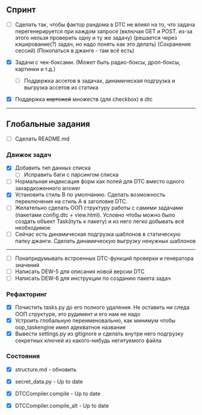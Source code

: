 ## Спринт

- [ ] Сделать так, чтобы фактор рандома в DTC не влиял на то, что задача перегенерируется при каждом запросе (включая GET и POST. из-за этого нельзя проверить одну и ту же задачу) (решается через кэширование(?) задач, но надо понять как это делать) (Сохранение сессий) (Покопаться в джанге - там всё есть)
- [x] Задачи с чек-боксами. (Может быть радио-боксы, дроп-боксы, картинки и т.д.) 
    - [ ] Поддержка ассетов в задачах, динамическая подгрузка и выгрузка ассетов из статика
- [x] Поддержка ~~кортежей~~ множеств (для checkbox) в dtc


***
## Глобальные задания

- [ ] Сделать README.md

### Движок задач
- [x] Добавить тип данных списка
    - [ ] Исправить баги с парсингом списка
- [ ] Нормальная индексация форм как полей для DTC вместо одного захардкоженного answer
- [x] Установить стиль B по умолчанию. Сделать возможность переключения на стиль A в заголовке DTC.
- [ ] Желательно сделать ООП структуру работы с самими задачами (пакетами config.dtc + view.html). Условно чтобы можно было создать объект Task(путь к пакету) и из него легко добывать всё необходимое 
- [ ] Сейчас есть динамическая подгрузка шаблонов в статическую папку джанги. Сделать динамическую выгрузку ненужных шаблонов
***
- [ ] Понапридумывать встроенных DTC-функций проверки и генератора значений
- [ ] Написать DEW-5 для описания новой версии DTC
- [ ] Написать DEW-6 для инструкции по созданию пакета задач

### Рефакторинг
- [x] Почистить tasks.py до его полного удаления. Не оставить ни следа ООП структуре, это рудимент и его нам не надо
- [x] Устроить глобальную переименовальню, как минимум чтобы oop_taskengine имел адекватное название
- [x] Вывести settings.py из gitignore и сделать внутри него подгрузку секретных ключей из какого-нибудь негитуемого файла

### Состояния
- [x] structure.md - обновить
- [x] secret_data.py - Up to date
- [x] DTCCompiler.compile - Up to date
- [x] DTCCompiler.compile_alt - Up to date

